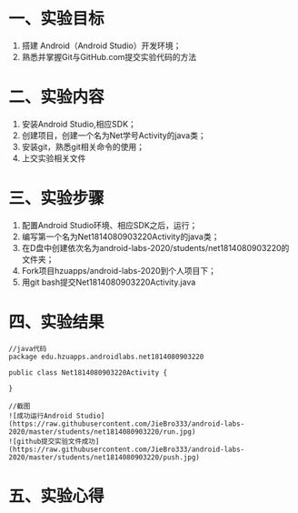 # 一、实验目标
1. 搭建 Android（Android Studio）开发环境；
2. 熟悉并掌握Git与GitHub.com提交实验代码的方法  
# 二、实验内容
1. 安装Android Studio,相应SDK；
2. 创建项目，创建一个名为Net学号Activity的java类；
3. 安装git，熟悉git相关命令的使用；
4. 上交实验相关文件  
# 三、实验步骤
1. 配置Android Studio环境、相应SDK之后，运行；
2. 编写第一个名为Net1814080903220Activity的java类；
3. 在D盘中创建依次名为android-labs-2020/students/net1814080903220的文件夹；
4. Fork项目hzuapps/android-labs-2020到个人项目下；
5. 用git bash提交Net1814080903220Activity.java  
# 四、实验结果
```
//java代码
package edu.hzuapps.androidlabs.net1814080903220

public class Net1814080903220Activity {

} 

//截图
![成功运行Android Studio](https://raw.githubusercontent.com/JieBro333/android-labs-2020/master/students/net1814080903220/run.jpg)
![github提交实验文件成功](https://raw.githubusercontent.com/JieBro333/android-labs-2020/master/students/net1814080903220/push.jpg)
```
# 五、实验心得
